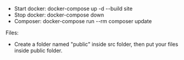 - Start docker: docker-compose up -d --build site
- Stop docker: docker-compose down
- Composer: docker-compose run --rm composer update

Files: 
- Create a folder named "public" inside src folder, then put your files inside public folder. 
